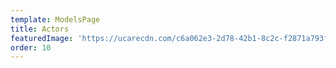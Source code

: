 ```yaml
---
template: ModelsPage
title: Actors
featuredImage: 'https://ucarecdn.com/c6a062e3-2d78-42b1-8c2c-f2871a793f68/'
order: 10
---
```


